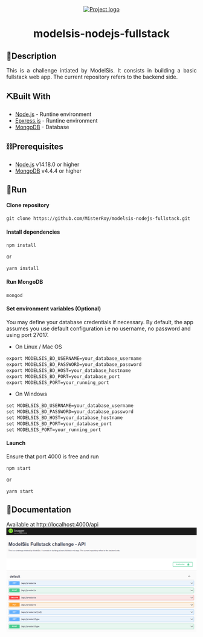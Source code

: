 <p align="center">
  <a href="" rel="noopener">
 <img src="https://media-exp1.licdn.com/dms/image/C4E1BAQHwwdz5qaR5GQ/company-background_10000/0/1561019598407?e=2159024400&v=beta&t=5nopk-NOQXVygl5k1yOR_6DXHnvePwjlnlEatUWsn9Q" alt="Project logo"></a>
</p>
<h1 align="center">modelsis-nodejs-fullstack</h1>

## 🏁Description

<div style="text-align: justify">This is a challenge intiated by ModelSis.
It consists in building a basic fullstack web app.
The current repository refers to the backend side.</div>


## ⛏️Built With

- [Node.js](https://nodejs.org/) - Runtine environment
- [Epxress.js](https://expressjs.com/) - Runtine environment
- [MongoDB](https://www.mongodb.com/) - Database


## ⛓️Prerequisites

- [Node.js](https://nodejs.org/) v14.18.0 or higher
- [MongoDB](https://www.mongodb.com/) v4.4.4 or higher

## 🚀Run

#### Clone repository
```
git clone https://github.com/MisterRoy/modelsis-nodejs-fullstack.git
```

#### Install dependencies
```
npm install
```
or
```
yarn install
```

#### Run MongoDB
```
mongod
```

#### Set environment variables (Optional)
You may define your database credentials if necessary. By default, the app assumes you use default configuration i.e no username, no password and using port 27017.
- On Linux / Mac OS
```
export MODELSIS_BD_USERNAME=your_database_username
export MODELSIS_BD_PASSWORD=your_database_password
export MODELSIS_BD_HOST=your_database_hostname
export MODELSIS_BD_PORT=your_database_port
export MODELSIS_PORT=your_running_port
```

- On Windows
```
set MODELSIS_BD_USERNAME=your_database_username
set MODELSIS_BD_PASSWORD=your_database_password
set MODELSIS_BD_HOST=your_database_hostname
set MODELSIS_BD_PORT=your_database_port
set MODELSIS_PORT=your_running_port
```
#### Launch
Ensure that port 4000 is free and run
```
npm start
```
or
```
yarn start
```

## 📙Documentation
Available at http://localhost:4000/api
![demo_doc](demo_doc.PNG)
